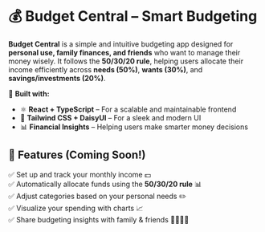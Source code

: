 # 💰 Budget Central – Smart Budgeting

**Budget Central** is a simple and intuitive budgeting app designed for **personal use, family finances, and friends** who want to manage their money wisely. It follows the **50/30/20 rule**, helping users allocate their income efficiently across **needs (50%)**, **wants (30%)**, and **savings/investments (20%)**.  

🚀 **Built with:**  
- ⚛️ **React + TypeScript** – For a scalable and maintainable frontend  
- 🎨 **Tailwind CSS + DaisyUI** – For a sleek and modern UI  
- 📊 **Financial Insights** – Helping users make smarter money decisions  

## 📌 Features (Coming Soon!)  
✅ Set up and track your monthly income 💵  
✅ Automatically allocate funds using the **50/30/20 rule** 📊  
✅ Adjust categories based on your personal needs ✏️  
✅ Visualize your spending with charts 📈  
✅ Share budgeting insights with family & friends 👨‍👩‍👧‍👦  

##
